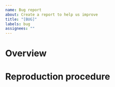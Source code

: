 ```yaml
---
name: Bug report
about: Create a report to help us improve
title: "[BUG]"
labels: bug
assignees: ""
---
```


<!-- It's just a template, so you don't have to fill in all the items. -->

# Overview

# Reproduction procedure


